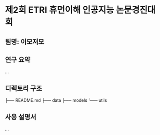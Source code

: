 # 제2회 ETRI 휴먼이해 인공지능 논문경진대회

## 팀명: 이모저모

## 연구 요약
...

## 디렉토리 구조
├── README.md
├── data
├── models
└── utils

## 사용 설명서
...
